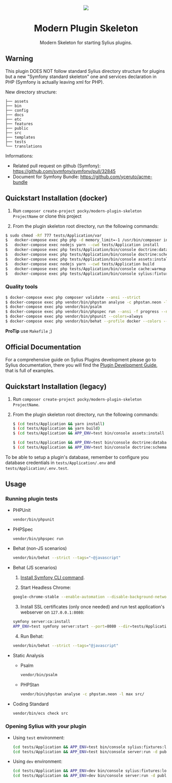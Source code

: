 <p align="center">
    <a href="https://sylius.com" target="_blank">
        <img src="https://demo.sylius.com/assets/shop/img/logo.png" />
    </a>
</p>

<h1 align="center">Modern Plugin Skeleton</h1>

<p align="center">Modern Skeleton for starting Sylius plugins.</p>

## Warning

This plugin DOES NOT follow standard Sylius directory structure for plugins but a new "Symfony standard skeleton" one
and services declaration in PHP (Symfony is actually leaving xml for PHP).

New directory structure:

```
├── assets
├── bin
├── config
├── docs
├── etc
├── features
├── public
├── src
├── templates
├── tests
└── translations
```

Informations:
- Related pull request on github (Symfony): https://github.com/symfony/symfony/pull/32845
- Document for Symfony Bundle: https://github.com/yceruto/acme-bundle

## Quickstart Installation (docker)

1. Run `composer create-project pocky/modern-plugin-skeleton ProjectName` or clone this project

2. From the plugin skeleton root directory, run the following commands:

```bash
$ sudo chmod -Rf 777 tests/Application/var
$	docker-compose exec php php -d memory_limit=-1 /usr/bin/composer install
$	docker-compose exec nodejs yarn --cwd tests/Application install
$	docker-compose exec php tests/Application/bin/console doctrine:database:create --if-not-exists -vvv
$	docker-compose exec php tests/Application/bin/console doctrine:schema:create -vvv
$	docker-compose exec php tests/Application/bin/console assets:install tests/Application/public -vvv
$	docker-compose exec nodejs yarn --cwd tests/Application build
$	docker-compose exec php tests/Application/bin/console cache:warmup -vvv
$	docker-compose exec php tests/Application/bin/console sylius:fixtures:load -n
```
 
### Quality tools

```bash
$ docker-compose exec php composer validate --ansi --strict
$ docker-compose exec php vendor/bin/phpstan analyse -c phpstan.neon -l max src/
$ docker-compose exec php vendor/bin/psalm
$ docker-compose exec php vendor/bin/phpspec run --ansi -f progress --no-interaction
$ docker-compose exec php vendor/bin/phpunit --colors=always
$ docker-compose exec php vendor/bin/behat --profile docker --colors --strict -vvv --no-interaction
``` 
 __ProTip__ use `Makefile` ;)
    
## Official Documentation

For a comprehensive guide on Sylius Plugins development please go to Sylius documentation,
there you will find the <a href="https://docs.sylius.com/en/latest/plugin-development-guide/index.html">Plugin Development Guide</a>, that is full of examples.

## Quickstart Installation (legacy)

1. Run `composer create-project pocky/modern-plugin-skeleton ProjectName`.

2. From the plugin skeleton root directory, run the following commands:

    ```bash
    $ (cd tests/Application && yarn install)
    $ (cd tests/Application && yarn build)
    $ (cd tests/Application && APP_ENV=test bin/console assets:install public)
    
    $ (cd tests/Application && APP_ENV=test bin/console doctrine:database:create)
    $ (cd tests/Application && APP_ENV=test bin/console doctrine:schema:create)
    ```

To be able to setup a plugin's database, remember to configure you database credentials in `tests/Application/.env` and `tests/Application/.env.test`.

## Usage

### Running plugin tests

  - PHPUnit

    ```bash
    vendor/bin/phpunit
    ```

  - PHPSpec

    ```bash
    vendor/bin/phpspec run
    ```

  - Behat (non-JS scenarios)

    ```bash
    vendor/bin/behat --strict --tags="~@javascript"
    ```

  - Behat (JS scenarios)
 
    1. [Install Symfony CLI command](https://symfony.com/download).
 
    2. Start Headless Chrome:
    
      ```bash
      google-chrome-stable --enable-automation --disable-background-networking --no-default-browser-check --no-first-run --disable-popup-blocking --disable-default-apps --allow-insecure-localhost --disable-translate --disable-extensions --no-sandbox --enable-features=Metal --headless --remote-debugging-port=9222 --window-size=2880,1800 --proxy-server='direct://' --proxy-bypass-list='*' http://127.0.0.1
      ```
    
    3. Install SSL certificates (only once needed) and run test application's webserver on `127.0.0.1:8080`:
    
      ```bash
      symfony server:ca:install
      APP_ENV=test symfony server:start --port=8080 --dir=tests/Application/public --daemon
      ```
    
    4. Run Behat:
    
      ```bash
      vendor/bin/behat --strict --tags="@javascript"
      ```
    
  - Static Analysis
  
    - Psalm
    
      ```bash
      vendor/bin/psalm
      ```
      
    - PHPStan
    
      ```bash
      vendor/bin/phpstan analyse -c phpstan.neon -l max src/  
      ```

  - Coding Standard
  
    ```bash
    vendor/bin/ecs check src
    ```

### Opening Sylius with your plugin

- Using `test` environment:

    ```bash
    (cd tests/Application && APP_ENV=test bin/console sylius:fixtures:load)
    (cd tests/Application && APP_ENV=test bin/console server:run -d public)
    ```
    
- Using `dev` environment:

    ```bash
    (cd tests/Application && APP_ENV=dev bin/console sylius:fixtures:load)
    (cd tests/Application && APP_ENV=dev bin/console server:run -d public)
    ```
